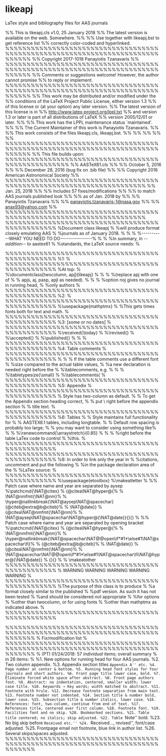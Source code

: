 # likeapj
LaTex style and bibliography files for AAS journals

%% This is likeapj.cls v1.0, 25 January 2018
%% The latest version is available on the web. Somewhere.
%%
%% Use together with likeapj.bst to get reference list
%% correctly color-coded and hyperlinked.
%%%%%%%%%%%%%%%%%%%%%%%%%%%%%%%%%%%%%%%%%%%%%%%%%%%%%%%%%%%%%%%%%%%%%%%%%%%%%%
%% Copyright 2017-1018 Panayiotis Tzanavaris
%%
%%%%%%%%%%%%%%%%%%%%%%%%%%%%%%%%%%%%%%%%%%%%%%%%%%%%%%%%%%%%%%%%%%%%%%%%%%%%%%
%% Comments or suggestions welcome! However, the author cannot promise
%% to reply or implement.
%%%%%%%%%%%%%%%%%%%%%%%%%%%%%%%%%%%%%%%%%%%%%%%%%%%%%%%%%%%%%%%%%%%%%%%%%%%%%%
%% This work may be distributed and/or modified under the
%% conditions of the LaTeX Project Public License, either version 1.3
%% of this license or (at your option) any later version.
%% The latest version of this license is in
%%   http://www.latex-project.org/lppl.txt
%% and version 1.3 or later is part of all distributions of LaTeX
%% version 2005/12/01 or later.
%%
%% This work has the LPPL maintenance status `maintained'.
%% 
%% The Current Maintainer of this work is Panayiotis Tzanavaris.
%%
%% This work consists of the files likeapj.cls, likeapj.bst.
%% 
%% 
%%
%%
%% 
%%%%%%%%%%%%%%%%%%%%%%%%%%%%%%%%%%%%%%%%%%%%%%%%%%%%%%%%%%%%%%%%%%%%%%%%%%%%%%
%% This file builds upon:
%%%%%%%%%%%%%%%%%%%%%%%%%%%%%%%%%%%%%%%%%%%%%%%%%%%
%% AASTeX61.cls                                  %%
%% October 5, 2016                               %%
%% December 28, 2016 (bug fix on .bib file)      %%
%% Copyright 2016 American Astronomical Society  %%
%%%%%%%%%%%%%%%%%%%%%%%%%%%%%%%%%%%%%%%%%%%%%%%%%%%%%%%%%%%%%%%%%%%%%
%% Jan. 25, 2018                                                   %%
%% Includes 57 fixes/modifications                                 %%
%% to match AAS journals published look                            %%
%% as of Jan. 2018 by                                              %%
%% Panayiotis Tzanavaris                                           %%
%% panayiotis.tzanavaris-1@nasa.gov                                %%
%% anax93@yahoo.com                                                %%
%%%%%%%%%%%%%%%%%%%%%%%%%%%%%%%%%%%%%%%%%%%%%%%%%%%%%%%%%%%%%%%%%%%%%
%%%%%%%%%%%%%%%%%%%%%%%%%%%%%%%%%%%%%%%%%%%%%%%%
%Document class likeapj                        %
%will produce format closely emulating  AAS    %
%journals as of January 2018.                  %
%                                              %
%-----------WHAT YOU NEED TO DO----------------%
%                                              %
%In summary, in --*addition*-- to aastex61     %
%standards, the LaTeX source needs:            %

%%%%%%%%%%%%%%%%%%%%%%%%%%%%%%%%%%%%%%%%%%%%%%%%
%1:                                            %
%%%%%%%%%%%%%%%%%%%%%%%%%%%%%%%%%%%%%%%%%%%%%%%%
%At top:                                       %      
%\documentclass[twocolumn, apj]{likeapj}       %
%                                              %
%(replace apj with one of                      %
% apjs, aj, pasp, apjl as needed).             %
%                                              %
%option noj gives no journal in running head,  %
%only authors                                  %
%%%%%%%%%%%%%%%%%%%%%%%%%%%%%%%%%%%%%%%%%%%%%%%%
%2:                                            %
%%%%%%%%%%%%%%%%%%%%%%%%%%%%%%%%%%%%%%%%%%%%%%%%
%\usepackage{mathptmx}                         %
%This gets times fonts both for text and math. %
%%%%%%%%%%%%%%%%%%%%%%%%%%%%%%%%%%%%%%%%%%%%%%%%
%3: [some or no dates]                         %
%%%%%%%%%%%%%%%%%%%%%%%%%%%%%%%%%%%%%%%%%%%%%%%%
%\received{\today}                             % 
%\revised{}                                    %
%\accepted{}                                   %
%\published{}                                  %
%                                              %
%%%%%%%%%%%%%%%%%%%%%%%%%%%%%%%%%%%%%%%%%%%%%%%%
%4: Table comments                             %
%%%%%%%%%%%%%%%%%%%%%%%%%%%%%%%%%%%%%%%%%%%%%%%%
%                                              %
% If the table comments use a different font   %
%size compared to the actual table values,     %
%a new declaration is needed right before the  %
%\tablecomments, e.g.                          %
%                                              %
%\tabletypesize{\small}                        %
%\tablecomments{                               %    
%%%%%%%%%%%%%%%%%%%%%%%%%%%%%%%%%%%%%%%%%%%%%%%%
%5: Appendix                                   %
%%%%%%%%%%%%%%%%%%%%%%%%%%%%%%%%%%%%%%%%%%%%%%%%
% Style has two-column as default.             %
% To get the Appendix section heading correct, %
% put \\ right before the appendix section     %
% title text.                                  %
%%%%%%%%%%%%%%%%%%%%%%%%%%%%%%%%%%%%%%%%%%%%%%%%
%6: Tables                                     %
% Style maintains full functionality for       %
% AASTEX6.1 tables, including longtable.       %
% Default row spacing is probably too large;   %
% you may want to consider using something like%
%                                              %
%\renewcommand{\arraystretch}{0.85}            %
%                                              %
%right before the table LaTex code to control  %
%this.                                         %   
%%%%%%%%%%%%%%%%%%%%%%%%%%%%%%%%%%%%%%%%%%%%%%%%
%%%%%%%%%%%%%%%%%%%%%%%%%%%%%%%%%%%%%%%%%%%%%%%%
%6: In order to link only the year in          %
%citations, uncomment and put the following    %
%in the package declaration area of the        %
%LaTex source:                                 %   
%%%%%%%%%%%%%%%%%%%%%%%%%%%%%%%%%%%%%%%%%%%%%%%%
%\usepackage{etoolbox}
%\makeatletter
%
%% Patch case where name and year are separated by aysep
%\patchcmd{\NAT@citex}
%  {\@citea\NAT@hyper@{%
%     \NAT@nmfmt{\NAT@nm}%
%     \hyper@natlinkbreak{\NAT@aysep\NAT@spacechar}{\@citeb\@extra@b@citeb}%
%     \NAT@date}}
%  {\@citea\NAT@nmfmt{\NAT@nm}%
%   \NAT@aysep\NAT@spacechar\NAT@hyper@{\NAT@date}}{}{}
%
%% Patch case where name and year are separated by opening bracket
%\patchcmd{\NAT@citex}
%  {\@citea\NAT@hyper@{%
%     \NAT@nmfmt{\NAT@nm}%
%     \hyper@natlinkbreak{\NAT@spacechar\NAT@@open\if*#1*\else#1\NAT@spacechar\fi}%
%       {\@citeb\@extra@b@citeb}%
%     \NAT@date}}
%  {\@citea\NAT@nmfmt{\NAT@nm}%
%   \NAT@spacechar\NAT@@open\if*#1*\else#1\NAT@spacechar\fi\NAT@hyper@{\NAT@date}}
%  {}{}
%
%  \makeatother
%%%%%%%%%%%%%%%%%%%%%%%%%%%%%%%%%%%%%%%%%%%%%%%%
% WARNING WARNING WARNING WARNING WARNING      %
%%%%%%%%%%%%%%%%%%%%%%%%%%%%%%%%%%%%%%%%%%%%%%%%
%The purpose of this class is to produce       %
%a format closely similar to the published     %
%pdf version. As such it has not been tested   %
%and should be considered *not* appropriate    %
%for options                                   %
%other than twocolumn, or for using fonts      %
%other than mathptmx as indicated above.       %    
%%%%%%%%%%%%%%%%%%%%%%%%%%%%%%%%%%%%%%%%%%%%%%%%

%%%%%%%%%%%%%%%%%%%%%%%%%%%%%%%%%%%%%%%%%%%%%%%%%%%%%%%%%%%%%%%%%%%%%%%%%%%%%%%
% Fix/modification list                                                       %
%%%%%%%%%%%%%%%%%%%%%%%%%%%%%%%%%%%%%%%%%%%%%%%%%%%%%%%%%%%%%%%%%%%%%%%%%%%%%%%
% (PT) 01/24/2018: 57 *individual* items; overall summary
% in 26 items:
%
%1. New options for running head for four AAS journals.
%2. Two column appendix.
%3. Appendix section titles ``Appendix A'' etc.
%4. Page number at center & bottom.
%5. Running head font styles for four journals and short authors.
%6. Front page title lower case, bold.
%7. Eliminate forced white space after abstract.
%8. Front page authors font.
%9. Abstract: no indentation, centered, smaller width; lower case title.
%10. Keywords → Key words; width matched to abstract.
%11. Footnote with hrule.
%12. Decrease footnote separation from main text.
%13. Footnote number not indented.
%14. Section title & number bold, lower case.
%15. Subsection title & number italics, lower case.
%16. References: font, two-column, continue from end of text.
%17. References title, centered over first column.
%18. Footnote font.
%19. Facilities font and no skip.
%20. Bookmarked sections.
%21. Table title centered; no italics; skip adjusted.
%22. Table ``Note'' bold.
%23. No big skip before ``Received etc.''
%24. ``Received..., revised'', font/case adjusted.
%25. Frontpage email not footnote, blue link in author list.
%26. Several skips/spaces adjusted.
%%%%%%%%%%%%%%%%%%%%%%%%%%%%%%%%%%%%%%%%%%%%%%%%%%%%%%%%%%%%%%%%%%%%%%%%%%%%%%%
